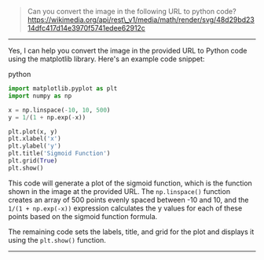 > Can you convert the image in the following URL to python code? https://wikimedia.org/api/rest\_v1/media/math/render/svg/48d29bd2314dfc417d14e3970f5741edee62912c

---

Yes, I can help you convert the image in the provided URL to Python code using the matplotlib library. Here's an example code snippet:

python

```python
import matplotlib.pyplot as plt
import numpy as np

x = np.linspace(-10, 10, 500)
y = 1/(1 + np.exp(-x))

plt.plot(x, y)
plt.xlabel('x')
plt.ylabel('y')
plt.title('Sigmoid Function')
plt.grid(True)
plt.show()
```

This code will generate a plot of the sigmoid function, which is the function shown in the image at the provided URL. The `np.linspace()` function creates an array of 500 points evenly spaced between -10 and 10, and the `1/(1 + np.exp(-x))` expression calculates the y values for each of these points based on the sigmoid function formula.

The remaining code sets the labels, title, and grid for the plot and displays it using the `plt.show()` function.

---